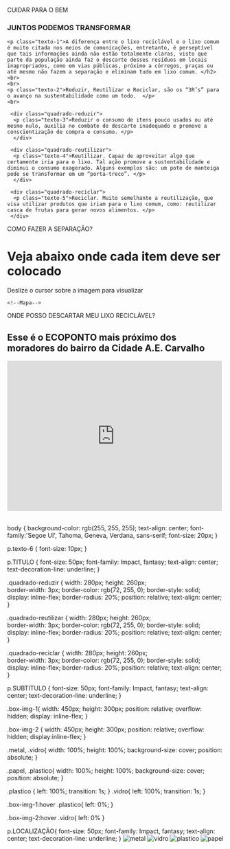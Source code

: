 <!DOCTYPE html>
<html lang="en">
<head>
  <meta charset="UTF-8">
  <meta http-equiv="X-UA-Compatible" content="IE=Edge">
  <meta name="viewport" content="width=device-width, initial-scale=1">

  <title>CUIDAR PARA O BEM</title>
  
  <!-- HTML -->
  

  <!-- Custom Styles -->
  <link rel="stylesheet" href="style.css">
</head>

<body>
  <p class="TITULO">CUIDAR PARA O BEM</p>

  <h3>JUNTOS PODEMOS TRANSFORMAR</h3>
  <!-- Project -->

    <p class="texto-1">A diferença entre o lixo reciclável e o lixo comum é muito citada nos meios de comunicações, entretanto, é perseptível que tais informações ainda não estão totalmente claras, visto que parte da população ainda faz o descarte desses resíduos em locais inapropriados, como em vias públicas, próximo a córregos, praças ou até mesmo não fazem a separação e eliminam tudo em lixo comum. </h2>
    <br>
    <br>
    <p class="texto-2">Reduzir, Reutilizar e Reciclar, são os “3R’s” para o avanço na sustentabilidade como um todo.  </p>
    <br>

     <div class="quadrado-reduzir">
      <p class="texto-3">Reduzir o consumo de itens pouco usados ou até mesmo nulo, auxilia no combate de descarte inadequado e promove a conscientização de compra e consumo. </p>
      </div>

     <div class="quadrado-reutilizar">
      <p class="texto-4">Reutilizar. Capaz de aproveitar algo que certamente iria para o lixo. Tal ação promove a sustentabilidade e diminui o consumo exagerado. Alguns exemplos são: um pote de manteiga pode se transformar em um “porta-treco”. </p>
      </div>

     <div class="quadrado-reciclar">
      <p class="texto-5">Reciclar. Muito semelhante a reutilização, que visa utilizar produtos que iriam para o lixo comum, como: reutilizar casca de frutas para gerar novos alimentos. </p>
     </div>

 <!--Separação do lixo-->
  <p class="SUBTITULO">COMO FAZER A SEPARAÇÃO?</p>
  </p>
  <h1>Veja abaixo onde cada item deve ser colocado</h1>
     <div class="box-img-1">
       <div class="papel" style="background-image: url(imagens/papel.png);"></div>
       <div class="plastico" style="background-image: url(imagens/plastico.png);"></div>
       </div>
     <div class="box-img-2">
       <div class="metal" style="background-image: url(imagens/metal.png);"></div>
       <div class="vidro" style="background-image: url(imagens/vidro.png);"></div>
    </div>
    <p class="texto-6">Deslize o cursor sobre a imagem para visualizar</p>

    <!--Mapa-->
  <p class="LOCALIZAÇÃO">ONDE POSSO DESCARTAR MEU LIXO RECICLÁVEL?</p>
  <h2>Esse é o ECOPONTO mais próximo dos moradores do bairro da Cidade A.E. Carvalho</h2>
  <div class="contrainer-form">
    <iframe src="https://www.google.com/maps/embed?pb=!1m18!1m12!1m3!1d3658.324475710072!2d-46.46353064038151!3d-23.52082927744881!2m3!1f0!2f0!3f0!3m2!1i1024!2i768!4f13.1!3m3!1m2!1s0x94ce6131340d0d0b%3A0x1bbbaae39139d689!2sR.%20Manuel%20Alves%20da%20Rocha%2C%20584%20-%20Parque%20Guarani%2C%20S%C3%A3o%20Paulo%20-%20SP%2C%2008235-620!5e0!3m2!1spt-BR!2sbr!4v1710714362337!5m2!1spt-BR!2sbr" width="500" height="350" style="border:0;" allowfullscreen="" loading="lazy" referrerpolicy="no-referrer-when-downgrade"></iframe>
  </div>

</body>
</html>

body {
    background-color: rgb(255, 255, 255);
    text-align: center;
    font-family:'Segoe UI', Tahoma, Geneva, Verdana, sans-serif;
    font-size: 20px;
}

p.texto-6 {
     font-size: 10px;
}

p.TITULO {
    font-size: 50px;
    font-family: Impact, fantasy;
    text-align: center;
    text-decoration-line: underline;
}

.quadrado-reduzir {
    width: 280px;
    height: 260px;            
    border-width: 3px;
    border-color: rgb(72, 255, 0);
    border-style: solid;
    display: inline-flex;
    border-radius: 20%;
    position: relative;
    text-align: center;
}

.quadrado-reutilizar {
    width: 280px;
    height: 260px;            
    border-width: 3px;
    border-color: rgb(72, 255, 0);
    border-style: solid;
    display: inline-flex;
    border-radius: 20%;
    position: relative;
    text-align: center;
}

.quadrado-reciclar {
    width: 280px;
    height: 260px;            
    border-width: 3px;
    border-color: rgb(72, 255, 0);
    border-style: solid;
    display: inline-flex;
    border-radius: 20%;
    position: relative;
    text-align: center;
}

p.SUBTITULO {
    font-size: 50px;
    font-family: Impact, fantasy;
    text-align: center;
    text-decoration-line: underline;
}

.box-img-1{
    width: 450px;
    height: 300px;
    position: relative;
    overflow: hidden;
    display: inline-flex;
}

.box-img-2 {
    width: 450px;
    height: 300px;
    position: relative;
    overflow: hidden;
    display:inline-flex;
}

.metal, .vidro{
    width: 100%;
    height: 100%;
    background-size: cover;
    position: absolute;
}

.papel, .plastico{
    width: 100%;
    height: 100%;
    background-size: cover;
    position: absolute;
}

.plastico { 
    left: 100%;
    transition: 1s;
}
.vidro{
    left: 100%;
    transition: 1s;
}

.box-img-1:hover .plastico{
    left: 0%;
}

.box-img-2:hover .vidro{
    left: 0%
}

p.LOCALIZAÇÃO{
    font-size: 50px;
    font-family: Impact, fantasy;
    text-align: center;
    text-decoration-line: underline;
}
![metal](https://github.com/heloisacastellamare/cuidar-para-o-bem/assets/126278428/789a605f-d10f-4d61-b76b-3da2b851fc9e)
![vidro](https://github.com/heloisacastellamare/cuidar-para-o-bem/assets/126278428/782ef1d4-cfef-4cdb-a04a-a5943058b43a)
![plastico](https://github.com/heloisacastellamare/cuidar-para-o-bem/assets/126278428/1ab1db0c-c7cb-458e-8962-37fb60822692)
![papel](https://github.com/heloisacastellamare/cuidar-para-o-bem/assets/126278428/5e085c1d-a5c9-4ebb-80a9-a1d53f873476)

